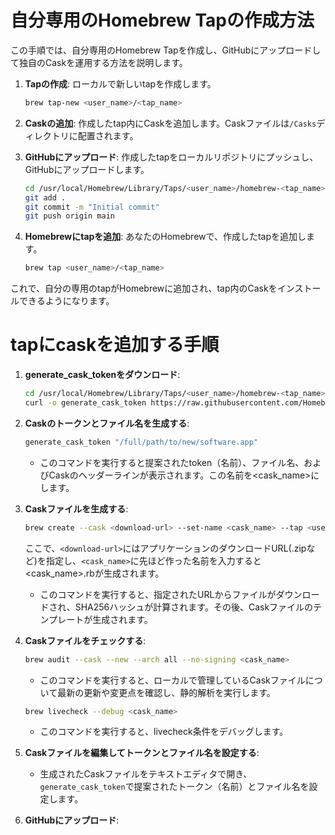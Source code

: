 # 自分専用のHomebrew Tapの作成方法

この手順では、自分専用のHomebrew Tapを作成し、GitHubにアップロードして独自のCaskを運用する方法を説明します。

1. **Tapの作成**:
   ローカルで新しいtapを作成します。
   ```zsh
   brew tap-new <user_name>/<tap_name>
   ```

2. **Caskの追加**:
   作成したtap内にCaskを追加します。Caskファイルは`/Casks`ディレクトリに配置されます。

3. **GitHubにアップロード**:
   作成したtapをローカルリポジトリにプッシュし、GitHubにアップロードします。
   ```zsh
   cd /usr/local/Homebrew/Library/Taps/<user_name>/homebrew-<tap_name>
   git add .
   git commit -m "Initial commit"
   git push origin main
   ```

4. **Homebrewにtapを追加**:
   あなたのHomebrewで、作成したtapを追加します。
   ```zsh
   brew tap <user_name>/<tap_name>
   ```

これで、自分の専用のtapがHomebrewに追加され、tap内のCaskをインストールできるようになります。


# tapにcaskを追加する手順

1. **generate_cask_tokenをダウンロード**:
   ```zsh
   cd /usr/local/Homebrew/Library/Taps/<user_name>/homebrew-<tap_name>
   curl -o generate_cask_token https://raw.githubusercontent.com/Homebrew/homebrew-cask/HEAD/developer/bin/generate_cask_token && chmod 755 generate_cask_token
   ```

2. **Caskのトークンとファイル名を生成する**:
   ```zsh
   generate_cask_token "/full/path/to/new/software.app"
   ```

   - このコマンドを実行すると提案されたtoken（名前）、ファイル名、およびCaskのヘッダーラインが表示されます。この名前を<cask_name>にします。

3. **Caskファイルを生成する**:
   ```zsh
   brew create --cask <download-url> --set-name <cask_name> --tap <user_name>/<tap_name>
   ```
   ここで、`<download-url>`にはアプリケーションのダウンロードURL(.zipなど)を指定し、`<cask_name>`に先ほど作った名前を入力すると<cask_name>.rbが生成されます。

   - このコマンドを実行すると、指定されたURLからファイルがダウンロードされ、SHA256ハッシュが計算されます。その後、Caskファイルのテンプレートが生成されます。

4. **Caskファイルをチェックする**:
   ```zsh
   brew audit --cask --new --arch all --no-signing <cask_name>
   ```

   - このコマンドを実行すると、ローカルで管理しているCaskファイルについて最新の更新や変更点を確認し、静的解析を実行します。

   ```zsh
   brew livecheck --debug <cask_name>
   ```

   - このコマンドを実行すると、livecheck条件をデバッグします。

5. **Caskファイルを編集してトークンとファイル名を設定する**:
   - 生成されたCaskファイルをテキストエディタで開き、`generate_cask_token`で提案されたトークン（名前）とファイル名を設定します。

6. **GitHubにアップロード**:
